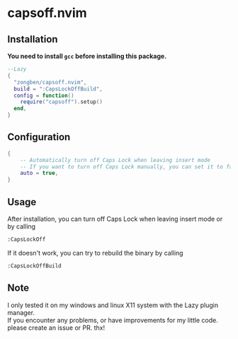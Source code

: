 # capsoff.nvim

## Installation
**You need to install `gcc` before installing this package.**  
```lua
--Lazy
{
  "zongben/capsoff.nvim",
  build = ":CapsLockOffBuild",
  config = function()
    require("capsoff").setup()
  end,
}
```

## Configuration
```lua
{
    -- Automatically turn off Caps Lock when leaving insert mode
    -- If you want to turn off Caps Lock manually, you can set it to false
    auto = true,
}
```

## Usage

After installation, you can turn off Caps Lock when leaving insert mode or by calling
```bash
:CapsLockOff
```

If it doesn't work, you can try to rebuild the binary by calling
```bash
:CapsLockOffBuild
```

## Note
I only tested it on my windows and linux X11 system with the Lazy plugin manager.  
If you encounter any problems, or have improvements for my little code. please create an issue or PR. thx!
